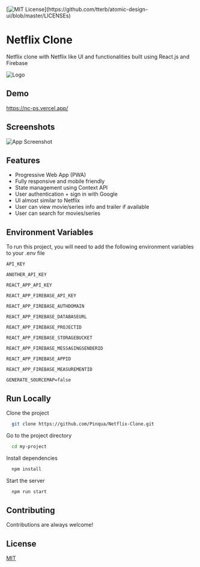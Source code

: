 
[![MIT License](https://img.shields.io/apm/l/atomic-design-ui.svg?)](https://github.com/tterb/atomic-design-ui/blob/master/LICENSEs)

# Netflix Clone

Netflix clone with Netflix like UI and functionalities built using React.js and Firebase

![Logo](https://upload.wikimedia.org/wikipedia/commons/0/08/Netflix_2015_logo.svg)

## Demo

https://nc-ps.vercel.app/


## Screenshots

![App Screenshot](https://i.iib.co/RvBkkfL/netflix-clone.gif)

  
## Features

- Progressive Web App (PWA)
- Fully responsive and mobile friendly
- State management using Context API
- User authentication + sign in with Google
- UI almost similar to Netflix
- User can view movie/series info and trailer if available
- User can search for movies/series


## Environment Variables

To run this project, you will need to add the following environment variables to your .env file

`API_KEY`

`ANOTHER_API_KEY`

`REACT_APP_API_KEY`

`REACT_APP_FIREBASE_API_KEY`

`REACT_APP_FIREBASE_AUTHDOMAIN`

`REACT_APP_FIREBASE_DATABASEURL`

`REACT_APP_FIREBASE_PROJECTID`

`REACT_APP_FIREBASE_STORAGEBUCKET`

`REACT_APP_FIREBASE_MESSAGINGSENDERID`

`REACT_APP_FIREBASE_APPID`

`REACT_APP_FIREBASE_MEASUREMENTID`

`GENERATE_SOURCEMAP=false`


## Run Locally

Clone the project

```bash
  git clone https://github.com/Pinqua/Netflix-Clone.git
```

Go to the project directory

```bash
  cd my-project
```

Install dependencies

```bash
  npm install
```

Start the server

```bash
  npm run start
```

  
## Contributing

Contributions are always welcome!

  
## License

[MIT](https://choosealicense.com/licenses/mit/)

  
